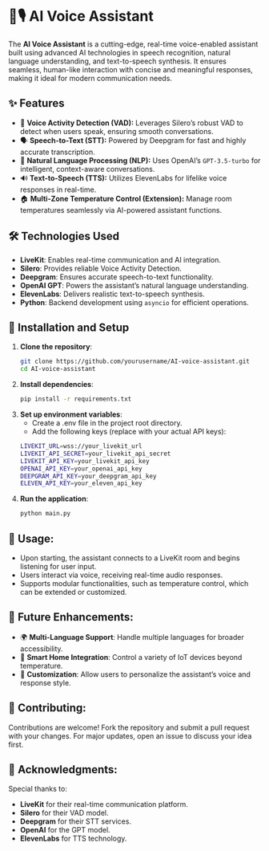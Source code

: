 # 🧠🎙️ AI Voice Assistant  

The **AI Voice Assistant** is a cutting-edge, real-time voice-enabled assistant built using advanced AI technologies in speech recognition, natural language understanding, and text-to-speech synthesis. It ensures seamless, human-like interaction with concise and meaningful responses, making it ideal for modern communication needs.  

## ✨ Features  

- 🎤 **Voice Activity Detection (VAD):** Leverages Silero’s robust VAD to detect when users speak, ensuring smooth conversations.  
- 🗣️ **Speech-to-Text (STT):** Powered by Deepgram for fast and highly accurate transcription.  
- 🤖 **Natural Language Processing (NLP):** Uses OpenAI’s `GPT-3.5-turbo` for intelligent, context-aware conversations.  
- 🔊 **Text-to-Speech (TTS):** Utilizes ElevenLabs for lifelike voice responses in real-time.  
- 🏠 **Multi-Zone Temperature Control (Extension):** Manage room temperatures seamlessly via AI-powered assistant functions.  

## 🛠️ Technologies Used  

- **LiveKit**: Enables real-time communication and AI integration.  
- **Silero**: Provides reliable Voice Activity Detection.  
- **Deepgram**: Ensures accurate speech-to-text functionality.  
- **OpenAI GPT**: Powers the assistant’s natural language understanding.  
- **ElevenLabs**: Delivers realistic text-to-speech synthesis.  
- **Python**: Backend development using `asyncio` for efficient operations.  

## 🚀 Installation and Setup  

1. **Clone the repository**:  
   ```bash  
   git clone https://github.com/yourusername/AI-voice-assistant.git  
   cd AI-voice-assistant
2. **Install dependencies**:
   ```bash  
   pip install -r requirements.txt
3. **Set up environment variables**:
   - Create a .env file in the project root directory.
   - Add the following keys (replace with your actual API keys):
   ```bash  
   LIVEKIT_URL=wss://your_livekit_url  
   LIVEKIT_API_SECRET=your_livekit_api_secret  
   LIVEKIT_API_KEY=your_livekit_api_key  
   OPENAI_API_KEY=your_openai_api_key  
   DEEPGRAM_API_KEY=your_deepgram_api_key  
   ELEVEN_API_KEY=your_eleven_api_key
4. **Run the application**:
   ```bash  
   python main.py

## 🎯 Usage:

- Upon starting, the assistant connects to a LiveKit room and begins listening for user input.  
- Users interact via voice, receiving real-time audio responses.  
- Supports modular functionalities, such as temperature control, which can be extended or customized.

## 🔮 Future Enhancements:
- 🌍 **Multi-Language Support**: Handle multiple languages for broader accessibility.
- 🏡 **Smart Home Integration**: Control a variety of IoT devices beyond temperature.
- 🎨 **Customization**: Allow users to personalize the assistant’s voice and response style.

## 🤝 Contributing:
Contributions are welcome! Fork the repository and submit a pull request with your changes. For major updates, open an issue to discuss your idea first.

## 🙌 Acknowledgments:

Special thanks to:

- **LiveKit** for their real-time communication platform.
- **Silero** for their VAD model.
- **Deepgram** for their STT services.
- **OpenAI** for the GPT model.
- **ElevenLabs** for TTS technology.

